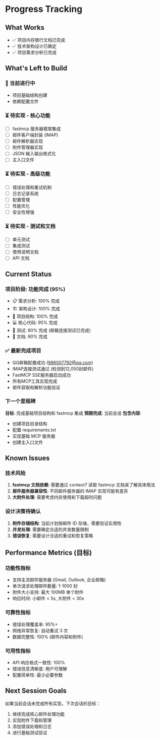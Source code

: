 # Progress Tracking

## What Works
- ✅ 项目内存银行文档已完成
- ✅ 技术架构设计已确定
- ✅ 项目需求分析已完成

## What's Left to Build

### 🔄 当前进行中
- 项目基础结构创建
- 依赖配置文件

### ⏳ 待实现 - 核心功能
- [ ] fastmcp 服务器框架集成
- [ ] 邮件客户端封装 (IMAP)
- [ ] 邮件解析器实现
- [ ] 附件管理器实现
- [ ] JSON 输入输出格式化
- [ ] 主入口文件

### ⏳ 待实现 - 高级功能
- [ ] 错误处理和重试机制
- [ ] 日志记录系统
- [ ] 配置管理
- [ ] 性能优化
- [ ] 安全性增强

### ⏳ 待实现 - 测试和文档
- [ ] 单元测试
- [ ] 集成测试
- [ ] 使用说明文档
- [ ] API 文档

## Current Status

### 项目阶段: 功能完成 (95%)
- 📋 需求分析: 100% 完成
- 🏗️ 架构设计: 100% 完成
- 📁 项目结构: 100% 完成
- 💻 核心代码: 95% 完成
- 🧪 测试: 80% 完成 (邮箱连接测试已完成)
- 📖 文档: 90% 完成

### ✅ 最新完成项目
- QQ邮箱配置成功 (986007792@qq.com)
- IMAP连接测试通过 (检测到12,050封邮件)
- FastMCP SSE服务器启动成功
- 所有MCP工具实现完成
- 邮件获取和解析功能验证

### 下一个里程碑
**目标**: 完成基础项目结构和 fastmcp 集成
**预期完成**: 当前会话
**包含内容**:
- 创建项目目录结构
- 配置 requirements.txt
- 实现基础 MCP 服务器
- 创建主入口文件

## Known Issues

### 技术风险
1. **fastmcp 文档依赖**: 需要通过 context7 读取 fastmcp 文档来了解具体用法
2. **邮件服务器兼容性**: 不同邮件服务器的 IMAP 实现可能有差异
3. **大附件处理**: 需要考虑内存使用和下载超时问题

### 设计决策待确认
1. **附件存储结构**: 当前计划按邮件 ID 存储，需要验证实用性
2. **并发处理**: 需要确定合适的并发数量限制
3. **错误恢复**: 需要设计合适的重试和恢复策略

## Performance Metrics (目标)

### 功能性指标
- 支持主流邮件服务器 (Gmail, Outlook, 企业邮箱)
- 单次请求处理邮件数量: 1-1000 封
- 附件大小支持: 最大 100MB 单个附件
- 响应时间: 小邮件 < 5s, 大附件 < 30s

### 可靠性指标
- 错误处理覆盖率: 95%+
- 网络异常恢复: 自动重试 3 次
- 数据完整性: 100% (邮件内容和附件)

### 可用性指标
- API 响应格式一致性: 100%
- 错误信息清晰度: 用户可理解
- 配置简单性: 最少必要参数

## Next Session Goals
如果当前会话未完成所有实现，下次会话的目标：
1. 继续完成核心邮件处理功能
2. 实现附件下载和管理
3. 添加错误处理和日志
4. 进行基础测试验证